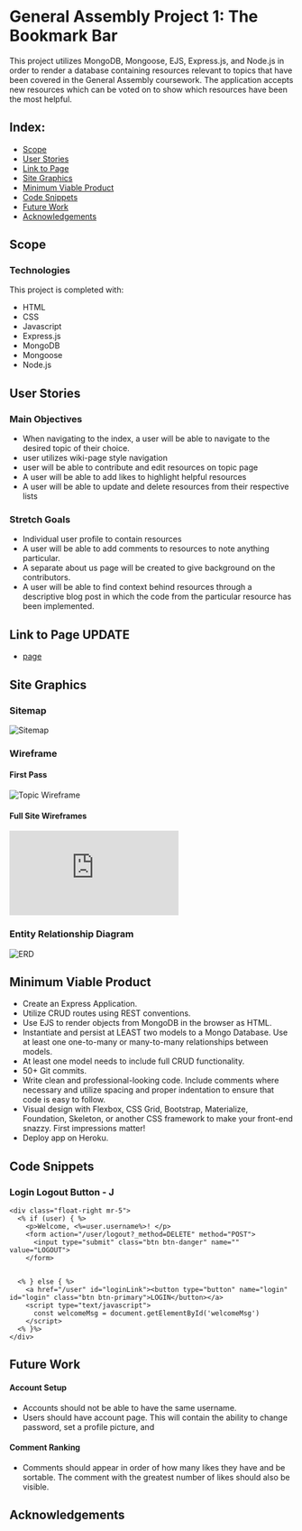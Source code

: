 # General Assembly Project 1: The Bookmark Bar

This project utilizes MongoDB, Mongoose, EJS, Express.js, and Node.js in order to render a database containing resources relevant to topics that have been covered in the General Assembly coursework. The application accepts new resources which can be voted on to show which resources have been the most helpful.


## Index:

 - [Scope](#Scope)
 - [User Stories](#user-stories)
 - [Link to Page](#link-to-page)
 - [Site Graphics](#site-graphics)
 - [Minimum Viable Product](#minimum-viable-product)
 - [Code Snippets](#code-snippets)
 - [Future Work](#future-work)
 - [Acknowledgements](#acknowledgements)



## Scope


### Technologies

This project is completed with:
 - HTML
 - CSS
 - Javascript
 - Express.js
 - MongoDB
 - Mongoose
 - Node.js

## User Stories
### Main Objectives
 - When navigating to the index, a user will be able to navigate to the desired topic of their choice.
 - user utilizes wiki-page style navigation
 - user will be able to contribute and edit resources on topic page
 - A user will be able to add likes to highlight helpful resources
 - A user will be able to update and delete resources from their respective lists
### Stretch Goals
 - Individual user profile to contain resources
 - A user will be able to add comments to resources to note anything particular.
 - A separate about us page will be created to give background on the contributors.
 - A user will be able to find context behind resources through a descriptive blog post in which the code from the particular resource has been implemented.


## Link to Page UPDATE
- [page](url)
## Site Graphics
### Sitemap

![Sitemap](https://github.com/jmalabed/project1/blob/submaster/wireframe/pr1-sitemap.png)

### Wireframe
#### First Pass

![Topic Wireframe](https://github.com/jmalabed/project1/blob/submaster/ari-topic-index.jpg)

#### Full Site Wireframes

![Link to Wireframes](https://github.com/jmalabed/project1/blob/submaster/SiteWireframeREADME.md)

### Entity Relationship Diagram

![ERD](https://github.com/jmalabed/project1/blob/submaster/wireframe/pr1-ERD.png)

## Minimum Viable Product
- Create an Express Application.
- Utilize CRUD routes using REST conventions.
- Use EJS to render objects from MongoDB in the browser as HTML.
- Instantiate and persist at LEAST two models to a Mongo Database. Use at least one one-to-many or many-to-many relationships between models.
- At least one model needs to include full CRUD functionality.
- 50+ Git commits.
- Write clean and professional-looking code. Include comments where necessary and utilize spacing and proper indentation to ensure that code is easy to follow.
- Visual design with Flexbox, CSS Grid, Bootstrap, Materialize, Foundation, Skeleton, or another CSS framework to make your front-end snazzy. First impressions matter!
- Deploy app on Heroku.


## Code Snippets
### Login Logout Button - J

```
<div class="float-right mr-5">
  <% if (user) { %>
    <p>Welcome, <%=user.username%>! </p>
    <form action="/user/logout?_method=DELETE" method="POST">
      <input type="submit" class="btn btn-danger" name="" value="LOGOUT">
    </form>


  <% } else { %>
    <a href="/user" id="loginLink"><button type="button" name="login"  id="login" class="btn btn-primary">LOGIN</button></a>
    <script type="text/javascript">
      const welcomeMsg = document.getElementById('welcomeMsg')
    </script>
  <% }%>
</div>
```

## Future Work
#### Account Setup
- Accounts should not be able to have the same username.
- Users should have account page. This will contain the ability to change password, set a profile picture, and

#### Comment Ranking
- Comments should appear in order of how many likes they have and be sortable. The comment with the greatest number of likes should also be visible.


## Acknowledgements
